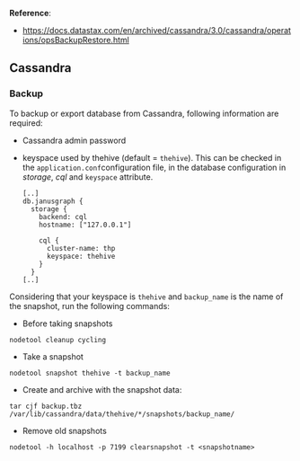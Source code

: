 

**Reference**: 

- https://docs.datastax.com/en/archived/cassandra/3.0/cassandra/operations/opsBackupRestore.html

## Cassandra

### Backup

To backup or export database from Cassandra, following information are required: 

- Cassandra admin password

- keyspace used by thehive (default = `thehive`). This can be checked in the `application.conf`configuration file, in the database configuration in *storage*, *cql* and `keyspace` attribute. 

    ```
    [..]
    db.janusgraph {
      storage {
        backend: cql
        hostname: ["127.0.0.1"]
    
        cql {
          cluster-name: thp
          keyspace: thehive
        }
      }
    [..]
    ```

    

Considering that your keyspace is `thehive` and `backup_name` is the name of the snapshot, run the following commands:

- Before taking snapshots

```
nodetool cleanup cycling
```

- Take a snapshot
```
nodetool snapshot thehive -t backup_name
```

- Create and archive with the snapshot data: 

```
tar cjf backup.tbz /var/lib/cassandra/data/thehive/*/snapshots/backup_name/
```

- Remove old snapshots
```
nodetool -h localhost -p 7199 clearsnapshot -t <snapshotname>
```


